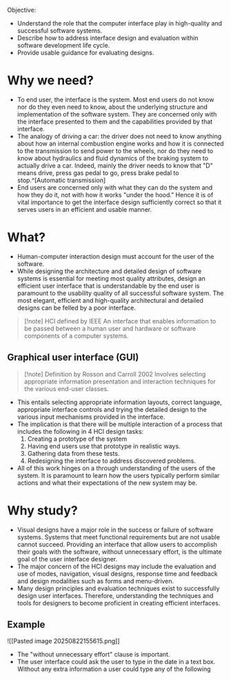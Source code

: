 Objective:
- Understand the role that the computer interface play in high-quality and successful software systems.
- Describe how to address interface design and evaluation within software  development life cycle.
- Provide usable guidance for evaluating designs.

# Why we need?
- To end user, the interface is the system. Most end users do not know nor do they even need to know, about the underlying structure and implementation of the software system. They are concerned only with the interface presented to them and the capabilities provided by that interface.
- The analogy of driving a car: the driver does not need to know anything about how an internal combustion engine works and how it is connected to the transmission to send power to the wheels, nor do they need to know about hydraulics and fluid dynamics of the braking system to actually drive a car. Indeed, mainly the driver  needs to know that "D" means drive, press gas pedal to go, press brake pedal to stop.^[Automatic transmission]
- End users are concerned only with what they can do the system and how they do it, not with how it works "under the hood." Hence it is of vital importance to get the interface design sufficiently correct so that it serves users in an efficient and usable manner.

# What?
- Human-computer interaction design must account for the user of the software. 
- While designing the architecture and detailed design of software systems is essential for meeting most quality attributes, design an efficient user interface that is understandable by the end user is paramount to the usability quality of all successful software system. The most elegant, efficient and high-quality architectural and detailed designs can be felled by a poor interface.

>[!note] HCI defined by IEEE
>An interface that enables information to be passed between a human user and hardware or software components of a computer systems.

## Graphical user interface (GUI)
>[!note] Definition by Rosson and Carroll 2002
>Involves selecting appropriate information presentation and interaction techniques for the various end-user classes.

- This entails selecting appropriate information layouts, correct language, appropriate interface controls and trying the detailed design to the various input mechanisms provided in the interface.
- The implication is that there will be multiple interaction of a process that includes the following in 4 HCI design tasks:
	1. Creating a prototype of the system
	2. Having end users use that prototype in realistic ways.
	3. Gathering data from these tests.
	4. Redesigning the interface to address discovered problems.
- All of this work hinges on a through understanding of the users of the system. It is paramount to learn how the users typically perform similar actions and what their expectations of the new system may be.
# Why study?
- Visual designs have a major role in the success or failure of software systems. Systems that meet functional requirements but are not usable cannot succeed. Providing an interface that allow users to accomplish their goals with the software, without unnecessary effort, is the ultimate goal of the user interface designer.
- The major concern of the HCI designs may include the evaluation and use of modes, navigation, visual designs, response time and feedback and design modalities such as forms and menu-driven.
- Many design principles and evaluation techniques exist to successfully design user interfaces. Therefore, understanding the techniques and tools for designers to become proficient in creating efficient interfaces.

## Example
![[Pasted image 20250822155615.png]]
- The "without unnecessary effort" clause is important.
- The user interface could ask the user to type in the date in a text box. Without any extra information a user could type any of the following